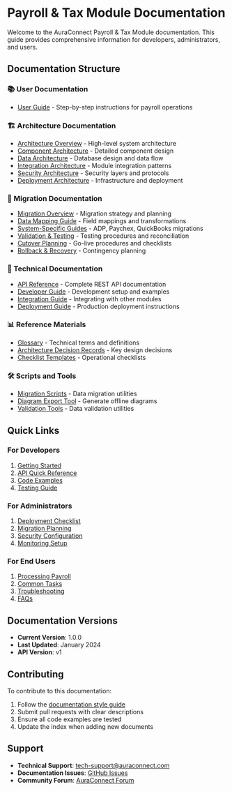 # Payroll & Tax Module Documentation

Welcome to the AuraConnect Payroll & Tax Module documentation. This guide provides comprehensive information for developers, administrators, and users.

## Documentation Structure

### 📚 User Documentation
- [User Guide](USER_GUIDE.md) - Step-by-step instructions for payroll operations

### 🏗️ Architecture Documentation
- [Architecture Overview](architecture/overview.md) - High-level system architecture
- [Component Architecture](architecture/components.md) - Detailed component design
- [Data Architecture](architecture/data.md) - Database design and data flow
- [Integration Architecture](architecture/integration.md) - Module integration patterns
- [Security Architecture](architecture/security.md) - Security layers and protocols
- [Deployment Architecture](architecture/deployment.md) - Infrastructure and deployment

### 🔄 Migration Documentation
- [Migration Overview](migration/overview.md) - Migration strategy and planning
- [Data Mapping Guide](migration/data-mapping.md) - Field mappings and transformations
- [System-Specific Guides](migration/system-specific.md) - ADP, Paychex, QuickBooks migrations
- [Validation & Testing](migration/validation.md) - Testing procedures and reconciliation
- [Cutover Planning](migration/cutover.md) - Go-live procedures and checklists
- [Rollback & Recovery](migration/rollback.md) - Contingency planning

### 🔧 Technical Documentation
- [API Reference](API.md) - Complete REST API documentation
- [Developer Guide](DEVELOPER_GUIDE.md) - Development setup and examples
- [Integration Guide](INTEGRATION.md) - Integrating with other modules
- [Deployment Guide](DEPLOYMENT.md) - Production deployment instructions

### 📊 Reference Materials
- [Glossary](reference/glossary.md) - Technical terms and definitions
- [Architecture Decision Records](reference/adr/index.md) - Key design decisions
- [Checklist Templates](reference/checklists/index.md) - Operational checklists

### 🛠️ Scripts and Tools
- [Migration Scripts](/scripts/migration/) - Data migration utilities
- [Diagram Export Tool](/scripts/docs/export-diagrams.sh) - Generate offline diagrams
- [Validation Tools](/scripts/validation/) - Data validation utilities

## Quick Links

### For Developers
1. [Getting Started](DEVELOPER_GUIDE.md#getting-started)
2. [API Quick Reference](API.md#quick-reference)
3. [Code Examples](DEVELOPER_GUIDE.md#code-examples)
4. [Testing Guide](DEVELOPER_GUIDE.md#testing)

### For Administrators
1. [Deployment Checklist](DEPLOYMENT.md#deployment-checklist)
2. [Migration Planning](migration/overview.md#planning)
3. [Security Configuration](architecture/security.md#configuration)
4. [Monitoring Setup](DEPLOYMENT.md#monitoring-and-logging)

### For End Users
1. [Processing Payroll](USER_GUIDE.md#processing-payroll)
2. [Common Tasks](USER_GUIDE.md#common-tasks)
3. [Troubleshooting](USER_GUIDE.md#troubleshooting)
4. [FAQs](USER_GUIDE.md#faqs)

## Documentation Versions

- **Current Version**: 1.0.0
- **Last Updated**: January 2024
- **API Version**: v1

## Contributing

To contribute to this documentation:
1. Follow the [documentation style guide](reference/style-guide.md)
2. Submit pull requests with clear descriptions
3. Ensure all code examples are tested
4. Update the index when adding new documents

## Support

- **Technical Support**: tech-support@auraconnect.com
- **Documentation Issues**: [GitHub Issues](https://github.com/auraconnect/payroll-docs/issues)
- **Community Forum**: [AuraConnect Forum](https://forum.auraconnect.com)